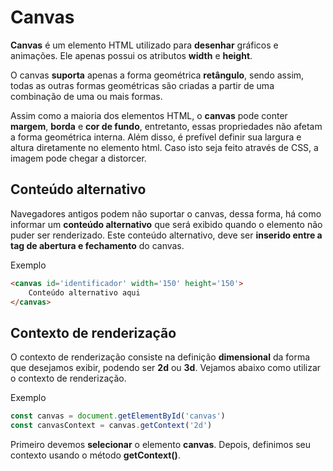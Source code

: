 # Canvas

**Canvas** é um elemento HTML utilizado para **desenhar** gráficos e animações. Ele apenas possui os atributos **width** e **height**. 

O canvas **suporta** apenas a forma geométrica **retângulo**, sendo assim, todas as outras formas geométricas são criadas a partir de uma combinação de uma ou mais formas.

Assim como a maioria dos elementos HTML, o **canvas** pode conter **margem**, **borda** e **cor de fundo**, entretanto, essas propriedades não afetam a forma geométrica interna. Além disso, é prefível definir sua largura e altura diretamente no elemento html. Caso isto seja feito através de CSS, a imagem pode chegar a distorcer.

## Conteúdo alternativo

Navegadores antigos podem não suportar o canvas, dessa forma, há como informar um **conteúdo alternativo** que será exibido quando o elemento não puder ser renderizado. Este conteúdo alternativo, deve ser **inserido entre a tag de abertura e fechamento** do canvas.

Exemplo
```html
<canvas id='identificador' width='150' height='150'>
    Conteúdo alternativo aqui
</canvas>
```

## Contexto de renderização

O contexto de renderização consiste na definição **dimensional** da forma que desejamos exibir, podendo ser **2d** ou **3d**. Vejamos abaixo como utilizar o contexto de renderização.

Exemplo
```js
const canvas = document.getElementById('canvas')
const canvasContext = canvas.getContext('2d')
```

Primeiro devemos **selecionar** o elemento **canvas**. Depois, definimos seu contexto usando o método **getContext()**.